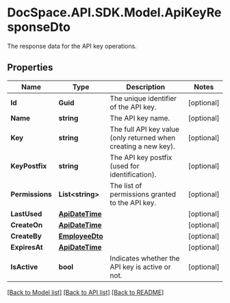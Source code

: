 # DocSpace.API.SDK.Model.ApiKeyResponseDto
The response data for the API key operations.

## Properties

Name | Type | Description | Notes
------------ | ------------- | ------------- | -------------
**Id** | **Guid** | The unique identifier of the API key. | [optional] 
**Name** | **string** | The API key name. | [optional] 
**Key** | **string** | The full API key value (only returned when creating a new key). | [optional] 
**KeyPostfix** | **string** | The API key postfix (used for identification). | [optional] 
**Permissions** | **List&lt;string&gt;** | The list of permissions granted to the API key. | [optional] 
**LastUsed** | [**ApiDateTime**](ApiDateTime.md) |  | [optional] 
**CreateOn** | [**ApiDateTime**](ApiDateTime.md) |  | [optional] 
**CreateBy** | [**EmployeeDto**](EmployeeDto.md) |  | [optional] 
**ExpiresAt** | [**ApiDateTime**](ApiDateTime.md) |  | [optional] 
**IsActive** | **bool** | Indicates whether the API key is active or not. | [optional] 

[[Back to Model list]](../README.md#documentation-for-models) [[Back to API list]](../README.md#documentation-for-api-endpoints) [[Back to README]](../README.md)

